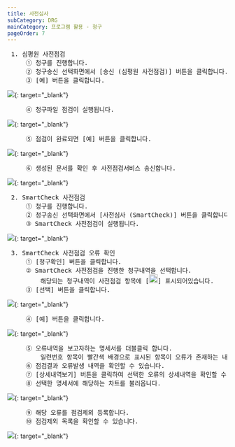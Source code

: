 ```yaml
---
title: 사전심사
subCategory: DRG
mainCategory: 프로그램 활용 - 청구
pageOrder: 7
---
```


<pre>
 <t2><bold>1. 심평원 사전점검</bold></t2>
     ① 청구를 진행합니다.
     ② 청구송신 선택화면에서 [송신 (심평원 사전점검)] 버튼을 클릭합니다.
     ③ [예] 버튼을 클릭합니다.
</pre>

[![](/images/{{page.url}}_1.png)](/images/{{page.url}}_1.png){: target="_blank"}

<pre>
     ④ 청구파일 점검이 실행됩니다.
</pre>

[![](/images/{{page.url}}_2.png)](/images/{{page.url}}_2.png){: target="_blank"}

<pre>
     ⑤ 점검이 완료되면 [예] 버튼을 클릭합니다.
</pre>

[![](/images/{{page.url}}_3.png)](/images/{{page.url}}_3.png){: target="_blank"}

<pre>
     ⑥ 생성된 문서를 확인 후 사전점검서비스 송신합니다.
</pre>

[![](/images/{{page.url}}_4.png)](/images/{{page.url}}_4.png){: target="_blank"}

<pre>
 <t2><bold>2. SmartCheck 사전점검</bold></t2>
     ① 청구를 진행합니다.
     ② 청구송신 선택화면에서 [사전심사 (SmartCheck)] 버튼을 클릭합니다.
     ③ SmartCheck 사전점검이 실행됩니다.
</pre>

[![](/images/{{page.url}}_5.png)](/images/{{page.url}}_6.png){: target="_blank"}

<pre>
 <t2><bold>3. SmartCheck 사전점검 오류 확인</bold></t2>
     ① [청구확인] 버튼을 클릭합니다.
     ② SmartCheck 사전점검을 진행한 청구내역을 선택합니다.
         해당되는 청구내역이 사전점검 항목에 [<img src="/images/{{page.url}}_6.png"  width="20" height="20">] 표시되어있습니다.
     ③ [선택] 버튼을 클릭합니다.
</pre>

[![](/images/{{page.url}}_7.png)](/images/{{page.url}}_7.png){: target="_blank"}

<pre>
     ④ [예] 버튼을 클릭합니다.
</pre>

[![](/images/{{page.url}}_8.png)](/images/{{page.url}}_8.png){: target="_blank"}

<pre>
     ⑤ 오류내역을 보고자하는 명세서를 더블클릭 합니다.
         일련번호 항목이 빨간색 배경으로 표시된 항목이 오류가 존재하는 내역입니다.
     ⑥ 점검결과 오류발생 내역을 확인할 수 있습니다.
     ⑦ [상세내역보기] 버튼을 클릭하여 선택한 오류의 상세내역을 확인할 수 있습니다.
     ⑧ 선택한 명세서에 해당하는 차트를 불러옵니다.
</pre>

[![](/images/{{page.url}}_9.png)](/images/{{page.url}}_9.png){: target="_blank"}

<pre>
     ⑨ 해당 오류를 점검제외 등록합니다.
     ⑩ 점검제외 목록을 확인할 수 있습니다.
</pre>

[![](/images/{{page.url}}_10.png)](/images/{{page.url}}_10.png){: target="_blank"}



